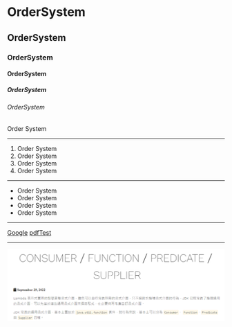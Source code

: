 # OrderSystem
## OrderSystem
### OrderSystem
#### OrderSystem
##### OrderSystem
###### OrderSystem
Order System

-------------------------------------------------------------------------------------
1. Order System
2. Order System
3. Order System
4. Order System
   
-------------------------------------------------------------------------------------
* Order System
* Order System
* Order System
* Order System
  
-------------------------------------------------------------------------------------
[Google](https://www.google.com.tw)
[pdfTest](Markdown.pdf)

-------------------------------------------------------------------------------------
![](images/1.png)
